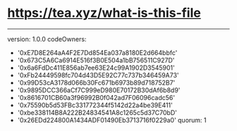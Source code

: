 # https://tea.xyz/what-is-this-file
---
version: 1.0.0
codeOwners:
  - '0xE7D8E264aA4F2E7Dd854Ea037a8180E2d664bbfc'
  - '0x673C5A6Ca6914E516f3B0E504a1bB756511C927D'
  - '0x6a6FdDc411E856ab7ee63E24c99A1902D3545901'
  - '0xFb24449598fc704d43D5E92C77c737b346459A73'
  - '0x99D53cA3178d066b30Fc671b6973b89d718752B7'
  - '0x9895DCC366aCf7C999eD980E70172B30dAf6b8d9'
  - '0x8616701CB60a3f96992B0f042ad7F06096cadc56'
  - '0x75590b5d53FBc331772344f5142d22a4be39E411'
  - '0xbe338114B8A222B24834541A8c1265c5d37C70bD'
  - '0x26EDd224800A1434ADF01490Eb3713716f0229a0'
quorum: 1
